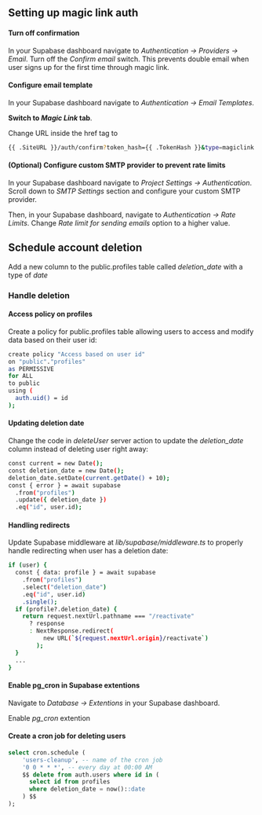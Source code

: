 ## Setting up magic link auth

#### Turn off confirmation

In your Supabase dashboard navigate to _Authentication -> Providers -> Email_. Turn off the _Confirm email_ switch. This prevents double email when user signs up for the first time through magic link.

#### Configure email template

In your Supabase dashboard navigate to _Authentication -> Email Templates_.

**Switch to _Magic Link_ tab**.

Change URL inside the href tag to

```bash
{{ .SiteURL }}/auth/confirm?token_hash={{ .TokenHash }}&type=magiclink
```

#### (Optional) Configure custom SMTP provider to prevent rate limits

In your Supabase dashboard navigate to _Project Settings -> Authentication_. Scroll down to _SMTP Settings_ section and configure your custom SMTP provider.

Then, in your Supabase dashboard, navigate to _Authentication -> Rate Limits_. Change _Rate limit for sending emails_ option to a higher value.

## Schedule account deletion

Add a new column to the public.profiles table called _deletion_date_ with a type of _date_

### Handle deletion

#### Access policy on profiles

Create a policy for public.profiles table allowing users to access and modify data based on their user id:

```bash
create policy "Access based on user id"
on "public"."profiles"
as PERMISSIVE
for ALL
to public
using (
  auth.uid() = id
);
```

#### Updating deletion date

Change the code in _deleteUser_ server action to update the _deletion_date_ column instead of deleting user right away:

```bash
const current = new Date();
const deletion_date = new Date();
deletion_date.setDate(current.getDate() + 10);
const { error } = await supabase
  .from("profiles")
  .update({ deletion_date })
  .eq("id", user.id);
```

#### Handling redirects

Update Supabase middleware at _lib/supabase/middleware.ts_ to properly handle redirecting when user has a deletion date:

```bash
if (user) {
  const { data: profile } = await supabase
    .from("profiles")
    .select("deletion_date")
    .eq("id", user.id)
    .single();
  if (profile?.deletion_date) {
    return request.nextUrl.pathname === "/reactivate"
      ? response
      : NextResponse.redirect(
          new URL(`${request.nextUrl.origin}/reactivate`)
        );
  }
  ...
}
```

#### Enable pg_cron in Supabase extentions

Navigate to _Database -> Extentions_ in your Supabase dashboard.

Enable _pg_cron_ extention

#### Create a cron job for deleting users

```sql
select cron.schedule (
    'users-cleanup', -- name of the cron job
    '0 0 * * *', -- every day at 00:00 AM
    $$ delete from auth.users where id in (
      select id from profiles
      where deletion_date = now()::date
    ) $$
);
```
